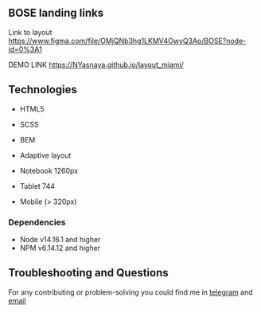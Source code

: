 ## BOSE landing links
Link to layout https://www.figma.com/file/OMjQNb3hg1LKMV4OwyQ3Ao/BOSE?node-id=0%3A1

DEMO LINK https://NYasnaya.github.io/layout_miami/

## Technologies
* HTML5
* SCSS
* BEM
* Adaptive layout

* Notebook 1260px
* Tablet 744
* Mobile (> 320px)

### Dependencies
* Node v14.16.1 and higher
* NPM v6.14.12 and higher

## Troubleshooting and Questions
For any contributing or problem-solving you could find me in [telegram](https://t.me/NYasnaya) and [email](mailto:yasnodecor@gmail.com)
